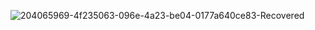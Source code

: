 
![204065969-4f235063-096e-4a23-be04-0177a640ce83-Recovered](https://user-images.githubusercontent.com/25783105/225958123-0c4fb06d-d7bb-4adb-90c2-c8a5c1ae9903.png)


